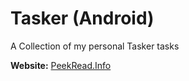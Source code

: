 # Tasker (Android)
A Collection of my personal Tasker tasks

**Website:** [PeekRead.Info](https://peekread.info)

